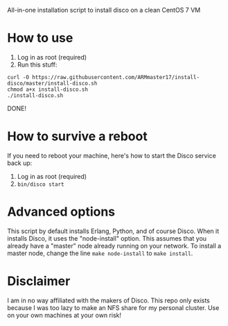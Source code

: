 All-in-one installation script to install disco on a clean CentOS 7 VM

# How to use
1. Log in as root (required)
2. Run this stuff:
```
curl -O https://raw.githubusercontent.com/ARMmaster17/install-disco/master/install-disco.sh
chmod a+x install-disco.sh
./install-disco.sh
```
DONE!

# How to survive a reboot
If you need to reboot your machine, here's how to start the Disco service back up:

1. Log in as root (required)
2. `bin/disco start`

# Advanced options
This script by default installs Erlang, Python, and of course Disco. When it installs Disco, it uses the "node-install" option. This assumes that you already have a "master" node already running on your network. To install a master node, change the line `make node-install` to `make install`.

# Disclaimer
I am in no way affiliated with the makers of Disco. This repo only exists because I was too lazy to make an NFS share for my personal cluster. Use on your own machines at your own risk!
